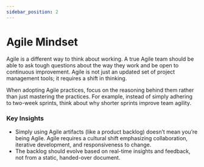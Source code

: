 ```yaml
---
sidebar_position: 2
---
```


# Agile Mindset

Agile is a different way to think about working. A true Agile team should be able to ask tough questions about the way they work and be open to continuous improvement. Agile is not just an updated set of project management tools; it requires a shift in thinking.

When adopting Agile practices, focus on the reasoning behind them rather than just mastering the practices. For example, instead of simply adhering to two-week sprints, think about why shorter sprints improve team agility.

### Key Insights

- Simply using Agile artifacts (like a product backlog) doesn’t mean you’re being Agile. Agile requires a cultural shift emphasizing collaboration, iterative development, and responsiveness to change.
- The backlog should evolve based on real-time insights and feedback, not from a static, handed-over document.
